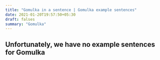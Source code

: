```yaml
---
title: "Gomulka in a sentence | Gomulka example sentences"
date: 2021-01-20T19:57:50+05:30
draft: falses
summary: "Gomulka"
---
```

## Unfortunately, we have no example sentences for Gomulka                 
